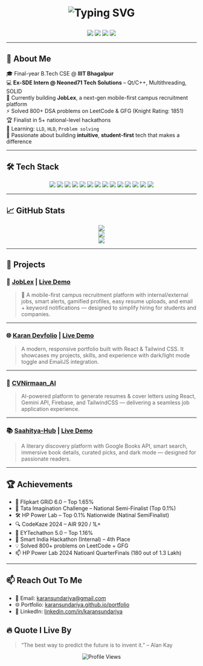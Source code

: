 <h1 align="center">
<p align="center">
  <img src="https://readme-typing-svg.demolab.com?font=Fira+Code&size=28&pause=1000&color=4FA8F7&center=true&vCenter=true&width=800&lines=Hey+there%2C+I'm+Karan+Sundariya+%F0%9F%91%8B;%EF%BB%BFFinal+Year+CSE+Student;Ex-SDE+Intern+%7C+Full-Stack+Dev;Currently+Building+JobLex+%F0%9F%9A%80" alt="Typing SVG" />
</p>

</h1>
<p align="center">
  <a href="mailto:karansundariya@gmail.com"><img src="https://img.shields.io/badge/Gmail-EA4335?style=for-the-badge&logo=gmail&logoColor=white"/></a>
  <a href="https://www.linkedin.com/in/karansundariya/"><img src="https://img.shields.io/badge/LinkedIn-0077B5?style=for-the-badge&logo=linkedin&logoColor=white"/></a>
  <a href="https://karansundariya.github.io/portfolio"><img src="https://img.shields.io/badge/Portfolio-000000?style=for-the-badge&logo=github&logoColor=white"/></a>
  <a href="https://github.com/karansundariya"><img src="https://img.shields.io/github/followers/karansundariya?style=for-the-badge"/></a>
</p>

---

## 🚀 About Me

🎓 Final-year B.Tech CSE @ **IIIT Bhagalpur**  
💻 **Ex-SDE Intern @ Neoned71 Tech Solutions** – Qt/C++, Multithreading, SOLID  
🔨 Currently building **JobLex**, a next-gen mobile-first campus recruitment platform  
⚡ Solved 800+ DSA problems on LeetCode & GFG (Knight Rating: 1851)  
🏆 Finalist in 5+ national-level hackathons  
🌱 Learning: `LLD`, `HLD`, `Problem solving`  
📢 Passionate about building **intuitive**, **student-first** tech that makes a difference

---

## 🛠 Tech Stack

<p align="center">
  <img src="https://img.shields.io/badge/C%2B%2B-00599C?style=for-the-badge&logo=c%2B%2B&logoColor=white"/>
  <img src="https://img.shields.io/badge/JavaScript-F7DF1E?style=for-the-badge&logo=javascript&logoColor=black"/>
  <img src="https://img.shields.io/badge/React-20232A?style=for-the-badge&logo=react&logoColor=61DAFB"/>
  <img src="https://img.shields.io/badge/Node.js-339933?style=for-the-badge&logo=node.js&logoColor=white"/>
  <img src="https://img.shields.io/badge/Express.js-000000?style=for-the-badge&logo=express&logoColor=white"/>
  <img src="https://img.shields.io/badge/Tailwind_CSS-38B2AC?style=for-the-badge&logo=tailwind-css&logoColor=white"/>
  <img src="https://img.shields.io/badge/Firebase-ffca28?style=for-the-badge&logo=firebase&logoColor=black"/>
  <img src="https://img.shields.io/badge/MongoDB-4EA94B?style=for-the-badge&logo=mongodb&logoColor=white"/>
  <img src="https://img.shields.io/badge/MySQL-005C84?style=for-the-badge&logo=mysql&logoColor=white"/>
  <img src="https://img.shields.io/badge/Qt-41CD52?style=for-the-badge&logo=qt&logoColor=white"/>
  <img src="https://img.shields.io/badge/Git-F05032?style=for-the-badge&logo=git&logoColor=white"/>
  <img src="https://img.shields.io/badge/GitHub-181717?style=for-the-badge&logo=github&logoColor=white"/>
  <img src="https://img.shields.io/badge/Postman-FF6C37?style=for-the-badge&logo=postman&logoColor=white"/>
  <img src="https://img.shields.io/badge/VS_Code-007ACC?style=for-the-badge&logo=visualstudiocode&logoColor=white"/>
</p>

---

## 📈 GitHub Stats

<p align="center">
  <img src="https://github-readme-streak-stats.herokuapp.com/?user=karansundariya&theme=tokyonight" />
  <br/>
  <img src="https://github-readme-stats.vercel.app/api?username=karansundariya&show_icons=true&theme=tokyonight&hide=stars,prs,issues,contribs" />
  <br/>
  <img src="https://github-readme-stats.vercel.app/api/top-langs/?username=karansundariya&layout=compact&theme=tokyonight" />
</p>

---

## 🚀 Projects

### 🧳 [JobLex](https://github.com/karansundariya/JobLex)   | [Live Demo](https://joblex-vo9q.onrender.com/)  
> 🚀 A mobile-first campus recruitment platform with internal/external jobs, smart alerts, gamified profiles, easy resume uploads, and email + keyword notifications — designed to simplify hiring for students and companies.

---

### 🌐 [Karan Devfolio](https://github.com/karansundariya/karan-devfolio) | [Live Demo](https://karan-devfolio.vercel.app)  
> A modern, responsive portfolio built with React & Tailwind CSS. It showcases my projects, skills, and experience with dark/light mode toggle and EmailJS integration.

---

### 📄 [CVNirmaan_AI](https://github.com/karansundariya/CVNirmaan_AI)  
> AI-powered platform to generate resumes & cover letters using React, Gemini API, Firebase, and TailwindCSS — delivering a seamless job application experience.

---

### 📚 [Saahitya-Hub](https://github.com/karansundariya/Saahitya-Hub) | [Live Demo](https://karansundariya.github.io/Saahitya-Hub/)  
> A literary discovery platform with Google Books API, smart search, immersive book details, curated picks, and dark mode — designed for passionate readers.

---

## 🏆 Achievements

- 🥇 Flipkart GRiD 6.0 – Top 1.65%  
- 🧠 Tata Imagination Challenge – National Semi-Finalist (Top 0.1%)  
- 🛠 HP Power Lab – Top 0.1% Nationwide (Natinal SemiFinalist)
- 🔍 CodeKaze 2024 – AIR 920 / 1L+  
- 🚀 EYTechathon 5.0 – Top 1.16%  
- 🧪 Smart India Hackathon (Internal) – 4th Place  
- 💡 Solved 800+ problems on LeetCode + GFG
- 📫 HP Power Lab 2024 Natioanl QuarterFinals (180 out of 1.3 Lakh)

---

## 📫 Reach Out To Me

- 📧 Email: karansundariya@gmail.com  
- 🌐 Portfolio: [karansundariya.github.io/portfolio](https://karansundariya.github.io/portfolio)  
- 🔗 LinkedIn: [linkedin.com/in/karansundariya](https://linkedin.com/in/karansundariya)


## 🔥 Quote I Live By

> “The best way to predict the future is to invent it.” – Alan Kay

<p align="center">
  <img src="https://komarev.com/ghpvc/?username=karansundariya&label=Profile+Views&color=blue&style=flat-square" alt="Profile Views"/>
</p>
